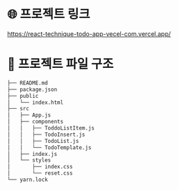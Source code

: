 # 🌐 프로젝트 링크
https://react-technique-todo-app-vecel-com.vercel.app/
# 🌲 프로젝트 파일 구조 
```bash
├── README.md
├── package.json
├── public
│   └── index.html
├── src
│   ├── App.js
│   ├── components
│   │   ├── ToddoListItem.js
│   │   ├── TodoInsert.js
│   │   ├── TodoList.js
│   │   └── TodoTemplate.js
│   ├── index.js
│   └── styles
│       ├── index.css
│       └── reset.css
└── yarn.lock
```
